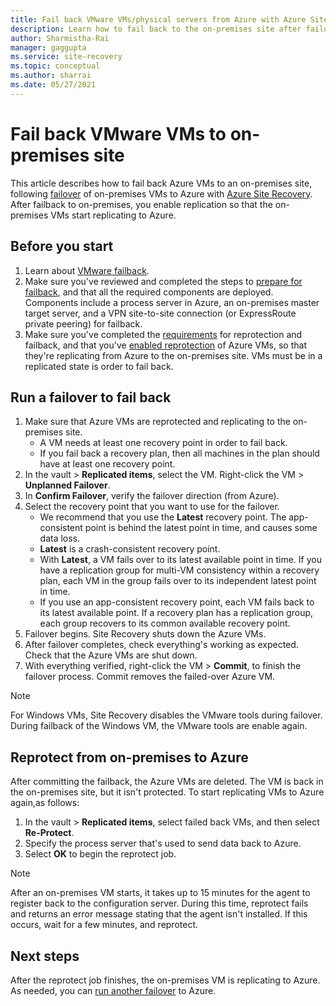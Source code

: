 ```yaml
---
title: Fail back VMware VMs/physical servers from Azure with Azure Site Recovery 
description: Learn how to fail back to the on-premises site after failover to Azure, during disaster recovery of VMware VMs and physical servers to Azure.
author: Sharmistha-Rai
manager: gaggupta
ms.service: site-recovery
ms.topic: conceptual
ms.author: sharrai
ms.date: 05/27/2021
---
```

# Fail back VMware VMs to on-premises site

This article describes how to fail back Azure VMs to an on-premises site, following [failover](site-recovery-failover.md) of on-premises VMs to Azure with [Azure Site Recovery](site-recovery-overview.md). After failback to on-premises, you enable replication so that the on-premises VMs start replicating to Azure.

## Before you start

1. Learn about [VMware failback](failover-failback-overview.md#vmwarephysical-reprotectionfailback). 
2. Make sure you've reviewed and completed the steps to [prepare for failback](vmware-azure-prepare-failback.md), and that all the required components are deployed. Components include a process server in Azure, an on-premises master target server, and a VPN site-to-site connection (or ExpressRoute private peering) for failback.
3. Make sure you've completed the [requirements](vmware-azure-reprotect.md#before-you-begin) for reprotection and failback, and that you've [enabled reprotection](vmware-azure-reprotect.md#enable-reprotection) of Azure VMs, so that they're replicating from Azure to the on-premises site. VMs must be in a replicated state is order to fail back.




## Run a failover to fail back

1. Make sure that Azure VMs are reprotected and replicating to the on-premises site.
    - A VM needs at least one recovery point in order to fail back.
    - If you fail back a recovery plan, then all machines in the plan should have at least one recovery point.
2. In the vault > **Replicated items**, select the VM. Right-click the VM > **Unplanned Failover**.
3. In **Confirm Failover**, verify the failover direction (from Azure).
4. Select the recovery point that you want to use for the failover.
    - We recommend that you use the **Latest** recovery point. The app-consistent point is behind the latest point in time, and causes some data loss.
    - **Latest** is a crash-consistent recovery point.
    - With **Latest**, a VM fails over to its latest available point in time. If you have a replication group for multi-VM consistency within a recovery plan, each VM in the group fails over to its independent latest point in time.
    - If you use an app-consistent recovery point, each VM fails back to its latest available point. If a recovery plan has a replication group, each group recovers to its common available recovery point.
5. Failover begins. Site Recovery shuts down the Azure VMs.
6. After failover completes, check everything's working as expected. Check that the Azure VMs are shut down. 
7. With everything verified, right-click  the VM > **Commit**, to finish the failover process. Commit removes the failed-over Azure VM. 

> [!NOTE]
> For Windows VMs, Site Recovery disables the VMware tools during failover. During failback of the Windows VM, the VMware tools are enable again. 




## Reprotect from on-premises to Azure

After committing the failback, the Azure VMs are deleted. The VM is back in the on-premises site, but it isn't protected. To start replicating VMs to Azure again,as follows:

1. In the vault > **Replicated items**, select failed back VMs, and then select **Re-Protect**.
2. Specify the process server that's used to send data back to Azure.
3. Select **OK** to begin the reprotect job.

> [!NOTE]
> After an on-premises VM starts, it takes up to 15 minutes for the agent to register back to the configuration server. During this time, reprotect fails and returns an error message stating that the agent isn't installed. If this occurs, wait for a few minutes, and reprotect.

## Next steps

After the reprotect job finishes, the on-premises VM is replicating to Azure. As needed, you can [run another failover](site-recovery-failover.md) to Azure.

